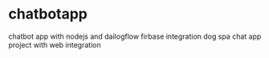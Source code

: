 # chatbotapp
chatbot app with nodejs and dailogflow firbase integration
dog spa chat app project with web integration
